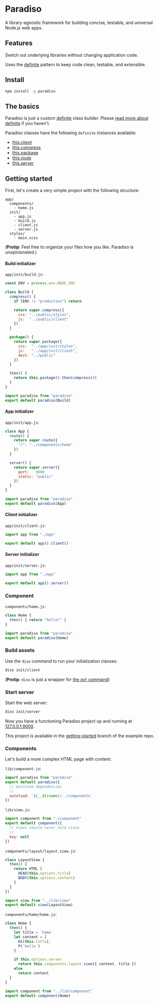 # Paradiso

A library-agnostic framework for building concise, testable, and universal Node.js web apps.

## Features

Switch out underlying libraries without changing application code.

Uses the [definite](https://github.com/invrs/definite) pattern to keep code clean, testable, and extensible.

## Install

```bash
npm install -g paradiso
```

## The basics

Paradiso is just a custom [definite](https://github.com/invrs/definite) class builder. Please [read more about definite](https://github.com/invrs/definite) if you haven't.

Paradiso classes have the following `definite` instances available:

* [this.client](https://github.com/invrs/paradiso/blob/master/src/paradiso/client.coffee)
* [this.compress](https://github.com/invrs/paradiso/blob/master/src/paradiso/compress.coffee)
* [this.package](https://github.com/invrs/paradiso/blob/master/src/paradiso/package.coffee)
* [this.route](https://github.com/invrs/paradiso/blob/master/src/paradiso/route.coffee)
* [this.server](https://github.com/invrs/paradiso/blob/master/src/paradiso/server.coffee)

## Getting started

First, let's create a very simple project with the following structure:

    app/
      components/
        - home.js
      init/
        - app.js
        - build.js
        - client.js
        - server.js
      styles/
        - main.scss

(**Protip**: Feel free to organize your files how you like. Paradiso is unopinionated.)

#### Build initializer

`app/init/build.js`:

```js
const ENV = process.env.NODE_ENV

class Build {
  compress() {
    if (ENV != "production") return

    return super.compress({
      css: "../public/styles",
      js:  "../public/client"
    })
  }

  package() {
    return super.package({
      css:  "../app/init/styles",
      js:   "../app/init/client",
      dest: "../public"
    })
  }

  then() {
    return this.package().then(compress())
  }
}

import paradiso from "paradiso"
export default paradiso(Build)
```

#### App initializer

`app/init/app.js`:

```js
class App {
  route() {
    return super.route({
      "/": "../components/home"
    })
  }

  server() {
    return super.server({
      port:   9000
      static: "public"
    })
  }
}

import paradiso from "paradiso"
export default paradiso(App)
```

#### Client initializer

`app/init/client.js`:

```js
import app from "./app"

export default app().client()
```

#### Server initializer

`app/init/server.js`: 

```js
import app from "./app"

export default app().server()
```

### Component

`components/home.js`:

```js
class Home {
  then() { return "hello!" }
}

import paradiso from "paradiso"
export default paradiso(Home)
```

### Build assets

Use the `diso` command to run your initialization classes:

```bash
diso init/client
```

(**Protip**: `diso` is just a wrapper for [the `def` command](https://github.com/invrs/definite#definite-executor))

### Start server

Start the web server:

```bash
diso init/server
```

Now you have a functioning Paradiso project up and running at [127.0.0.1:9000](http://127.0.0.1:9000).

This project is available in the [getting-started](https://github.com/invrs/paradiso-example/tree/getting-started) branch of the example repo.

### Components

Let's build a more complex HTML page with content:

`lib/component.js`:

```js
import paradiso from "paradiso"
export default paradiso({
  // Autoload dependencies
  //
  autoload: `${__dirname}/../components`
})
```

`lib/view.js`:

```js
import component from "./component"
export default component({
  // Views should never hold state
  //
  key: null
})
```

`components/layout/layout.view.js`:

```js
class LayoutView {
  then() {
    return HTML [
      HEAD(this.options.title)
      BODY(this.options.content)
    ]
  }
})

import view from "../lib/view"
export default view(LayoutView)
```

`components/home/home.js`:

```js
class Home {
  then() {
    let title = `home`
    let content = [
      H1(this.title),
      P(`hello`)
    ]

    if this.options.server
      return this.components.layout.view({ content, title })
    else
      return content
  }
}

import component from "../lib/component"
export default component(Home)
```
